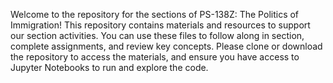 Welcome to the repository for the sections of PS-138Z: The Politics of Immigration! 
This repository contains materials and resources to support our section activities. You can use these files to follow along in section, complete assignments, and review key concepts. Please clone or download the repository to access the materials, and ensure you have access to Jupyter Notebooks to run and explore the code.
